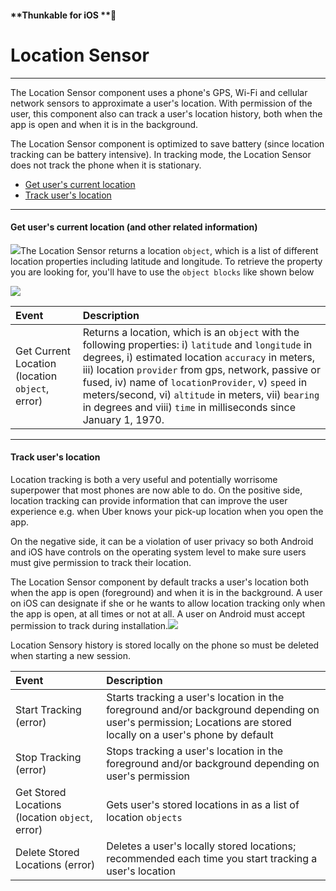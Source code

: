 #### **Thunkable for iOS **

# Location Sensor

---

The Location Sensor component uses a phone's GPS, Wi-Fi and cellular network sensors to approximate a user's location. With permission of the user, this component also can track a user's location history, both when the app is open and when it is in the background.

The Location Sensor component is optimized to save battery \(since location tracking can be battery intensive\). In tracking mode, the Location Sensor does not track the phone when it is stationary. 

* [Get user's current location](#get-users-current-location-and-other-related-information)
* [Track user's location](#track-users-location)

---

#### Get user's current location \(and other related information\)

![](/assets/location-sensor-✕-fig-2.png)The Location Sensor returns a location `object`, which is a list of different location properties including latitude and longitude. To retrieve the property you are looking for, you'll have to use the `object blocks` like shown below

![](/assets/location-sensor-✕-fig-1.png)

| Event | Description |
| :--- | :--- |
| Get Current Location \(location `object`, error\) | Returns a location, which is an `object` with the following properties: i\) `latitude` and `longitude` in degrees, i\) estimated location `accuracy` in meters,  iii\) location `provider` from gps, network, passive or fused, iv\) name of `locationProvider`, v\) `speed` in meters/second, vi\) `altitude` in meters, vii\) `bearing` in degrees and viii\) `time` in milliseconds since January 1, 1970. |

---

#### Track user's location

Location tracking is both a very useful and potentially worrisome superpower that most phones are now able to do. On the positive side, location tracking can provide information that can improve the user experience e.g. when Uber knows your pick-up location when you open the app.

On the negative side, it can be a violation of user privacy so both Android and iOS have controls on the operating system level to make sure users must give permission to track their location. 

The Location Sensor component by default tracks a user's location both when the app is open \(foreground\) and when it is in the background. A user on iOS can designate if she or he wants to allow location tracking only when the app is open, at all times or not at all. A user on Android must accept permission to track during installation.![](/assets/location-sensor-✕-fig-3.png)

Location Sensory history is stored locally on the phone so must be deleted when starting a new session.



| Event | Description |
| :--- | :--- |
| Start Tracking \(error\) | Starts tracking a user's location in the foreground and/or background depending on user's permission; Locations are stored locally on a user's phone by default |
| Stop Tracking \(error\) | Stops tracking a user's location in the foreground and/or background depending on user's permission |
| Get Stored Locations \(location `object`, error\) | Gets user's stored locations in as a list of location `objects` |
| Delete Stored Locations \(error\) | Deletes a user's locally stored locations; recommended each time you start tracking a user's location |



